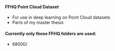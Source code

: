 #### FFHQ Point Cloud Dataset
- For use in deep learning on Point Cloud datasets
- Parts of my master thesis

#### Currently only these FFHQ folders are used:
- 68000/


